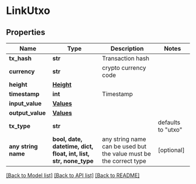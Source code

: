 # LinkUtxo


## Properties
Name | Type | Description | Notes
------------ | ------------- | ------------- | -------------
**tx_hash** | **str** | Transaction hash | 
**currency** | **str** | crypto currency code | 
**height** | [**Height**](Height.md) |  | 
**timestamp** | **int** | Timestamp | 
**input_value** | [**Values**](Values.md) |  | 
**output_value** | [**Values**](Values.md) |  | 
**tx_type** | **str** |  | defaults to "utxo"
**any string name** | **bool, date, datetime, dict, float, int, list, str, none_type** | any string name can be used but the value must be the correct type | [optional]

[[Back to Model list]](../README.md#documentation-for-models) [[Back to API list]](../README.md#documentation-for-api-endpoints) [[Back to README]](../README.md)


